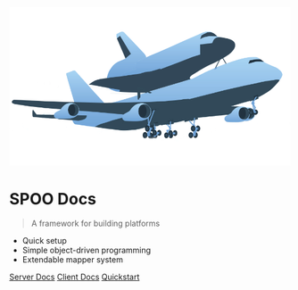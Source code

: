 ![logo](shuttlecarrier.png)

# SPOO Docs

> A framework for building platforms

- Quick setup
- Simple object-driven programming
- Extendable mapper system

[Server Docs](/platform/Documentation.md)
[Client Docs](/sdk/Documentation.md)
[Quickstart](#quickstart)
